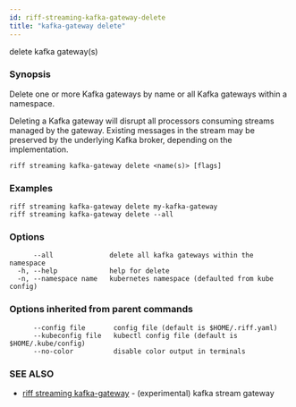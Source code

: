 ```yaml
---
id: riff-streaming-kafka-gateway-delete
title: "kafka-gateway delete"
---
```

delete kafka gateway(s)

### Synopsis

Delete one or more Kafka gateways by name or all Kafka gateways within a
namespace.

Deleting a Kafka gateway will disrupt all processors consuming streams managed
by the gateway. Existing messages in the stream may be preserved by the
underlying Kafka broker, depending on the implementation.

```
riff streaming kafka-gateway delete <name(s)> [flags]
```

### Examples

```
riff streaming kafka-gateway delete my-kafka-gateway
riff streaming kafka-gateway delete --all 
```

### Options

```
      --all              delete all kafka gateways within the namespace
  -h, --help             help for delete
  -n, --namespace name   kubernetes namespace (defaulted from kube config)
```

### Options inherited from parent commands

```
      --config file       config file (default is $HOME/.riff.yaml)
      --kubeconfig file   kubectl config file (default is $HOME/.kube/config)
      --no-color          disable color output in terminals
```

### SEE ALSO

* [riff streaming kafka-gateway](riff_streaming_kafka-gateway.md)	 - (experimental) kafka stream gateway

